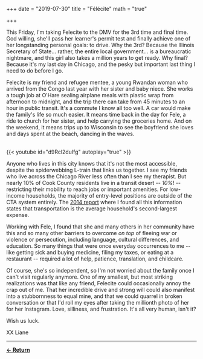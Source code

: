 +++
date = "2019-07-30"
title = "Félécite"
math = "true"

+++

This Friday, I'm taking Felecite to the DMV for the 3rd time and final time. God willing, she'll pass her learner's permit test and finally achieve one of her longstanding personal goals: to drive. Why the 3rd? Because the Illinois Secretary of State... rather, the entire local government... is a bureaucratic nightmare, and this girl also takes a million years to get ready. Why final? Because it's my last day in Chicago, and the pesky but important last thing I need to do before I go.

Felecite is my friend and refugee mentee, a young Rwandan woman who arrived from the Congo last year with her sister and baby niece. She works a tough job at O'Hare sealing airplane meals with plastic wrap from afternoon to midnight, and the trip there can take from 45 minutes to an hour in public transit. It's a commute I know all too well. A car would make the family's life so much easier. It means time back in the day for Fele, a ride to church for her sister, and help carrying the groceries home. And on the weekend, it means trips up to Wisconsin to see the boyfriend she loves and days spent at the beach, dancing in the waves.

<br>
{{< youtube id="d9Rcl2duIfg" autoplay="true" >}}
<br>

Anyone who lives in this city knows that it's not the most accessible, despite the spiderwebbing L-train that links us together. I see my friends who live across the Chicago River less often than I see my therapist. But nearly 10% of Cook County residents live in a transit desert -- _10%_! -- restricting their mobility to reach jobs or important amenities. For low-income households, the majority of entry-level positions are outside of the CTA system entirely. The [2014 report](https://www.cnt.org/sites/default/files/publications/CNT_TransitDesertsCookCounty_0.pdf) where I found all this information states that transportation is the average household's second-largest expense.

Working with Fele, I found that she and many others in her community have this and so many other barriers to overcome _on top_ of fleeing war or violence or persecution, including language, cultural differences, and education. So many things that were once everyday occurrences to me -- like getting sick and buying medicine, filing my taxes, or eating at a restaurant -- required a lot of help, patience, translation, and childcare.

Of course, she's so independent, so I'm not worried about the family once I can't visit regularly anymore. One of my smallest, but most striking realizations was that like any friend, Felecite could occasionally annoy the crap out of me. That her incredible drive and strong will could also manifest into a stubbornness to equal mine, and that we could quarrel in broken conversation or that I'd roll my eyes after taking the millionth photo of her for her Instagram. Love, silliness, and frustration. It's all very human, isn't it?


Wish us luck.

XX
Liane

-----

[__← Return__](/posts)